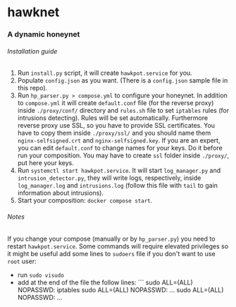 # hawknet
### A dynamic honeynet
###### Installation guide
1. Run `install.py` script, it will create `hawkpot.service` for you.
2. Populate `config.json` as you want. (There is a `config.json` sample file in this repo).
3. Run `hp_parser.py > compose.yml` to configure your honeynet. In addition to `compose.yml` it will create `default.conf` file (for the reverse proxy) inside `./proxy/conf/` directory and `rules.sh` file to set `iptables` rules (for intrusions detecting). Rules will be set automatically. Furthermore reverse proxy use SSL, so you have to provide SSL certificates. You have to copy them inside `./proxy/ssl/` and you should name them `nginx-selfsigned.crt` and `nginx-selfsigned.key`. If you are an expert, you can edit `default.conf` to change names for your keys. Do it before run your composition. You may have to create `ssl` folder inside `./proxy/`, put here your keys.
4. Run `systemctl start hawkpot.service`. It will start `log_manager.py` and `intrusion_detector.py`, they will write logs, respectively, inside `log_manager.log` and `intrusions.log` (follow this file with `tail` to gain information about intrusions).
5. Start your composition: `docker compose start`.

###### Notes
If you change your compose (manually or by `hp_parser.py`) you need to restart `hawkpot.service`.
Some commands will require elevated privileges so it might be useful add some lines to `sudoers` file if you don't want to use `root` user:
- run `sudo visudo`
- add at the end of the file the follow lines: ```
sudo ALL=(ALL) NOPASSWD: iptables
sudo ALL=(ALL) NOPASSWD: ...
sudo ALL=(ALL) NOPASSWD: ...
```


